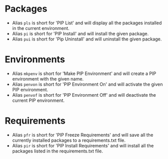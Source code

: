 # Packages

 - Alias `pls` is short for 'PIP List' and will display all the packages installed in the current environment.
 - Alias `pi` is short for 'PIP Install' and will install the given package.
 - Alias `pui` is short for 'Pip Uninstall' and will uninstall the given package.

# Environments

 - Alias `mkpenv` is short for 'Make PIP Environment' and will create a PIP environment with the given name.
 - Alias `penvon` is short for 'PIP Environment On' and will activate the given PIP environment.
 - Alias `penvof` is short for 'PIP Environment Off' and will deactivate the current PIP environment.

# Requirements

 - Alias `pfr` is short for 'PIP Freeze Requirements' and will save all the currently installed packages to a requirements.txt file.
 - Alias `pir` is short for 'PIP Install Requirements' and will install all the packages listed in the requirements.txt file.
